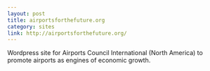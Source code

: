 ```yaml
---
layout: post
title: airportsforthefuture.org
category: sites
link: http://airportsforthefuture.org/
---
```


Wordpress site for Airports Council International (North America) to promote airports as engines of economic growth.
